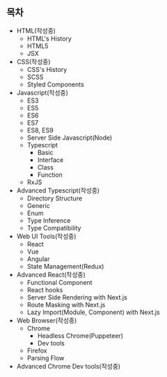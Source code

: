 ## 목차

* HTML(작성중)
  * HTML's History
  * HTML5
  * JSX
* CSS(작성중)
  * CSS's History
  * SCSS
  * Styled Components
* Javascript(작성중)
  * ES3
  * ES5
  * ES6
  * ES7
  * ES8, ES9
  * Server Side Javascript(Node)
  * Typescript
    * Basic
    * Interface
    * Class
    * Function
  * RxJS
* Advanced Typescript(작성중)
  * Directory Structure
  * Generic
  * Enum
  * Type Inference
  * Type Compatibility
* Web UI Tools(작성중)
  * React
  * Vue
  * Angular
  * State Management(Redux)
* Advanced React(작성중)
  * Functional Component
  * React hooks
  * Server Side Rendering with Next.js
  * Route Masking with Next.js
  * Lazy Import(Module, Component) with Next.js
* Web Browser(작성중)
  * Chrome
    * Headless Chrome(Puppeteer)
    * Dev tools
  * Firefox
  * Parsing Flow
* Advanced Chrome Dev tools(작성중)

